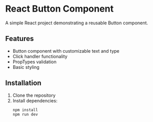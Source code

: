 # React Button Component

A simple React project demonstrating a reusable Button component.

## Features

- Button component with customizable text and type
- Click handler functionality
- PropTypes validation
- Basic styling

## Installation

1. Clone the repository
2. Install dependencies:
   ```bash
   npm install
   npm run dev
